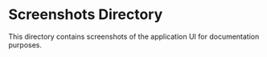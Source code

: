 # Screenshots Directory

This directory contains screenshots of the application UI for documentation purposes.